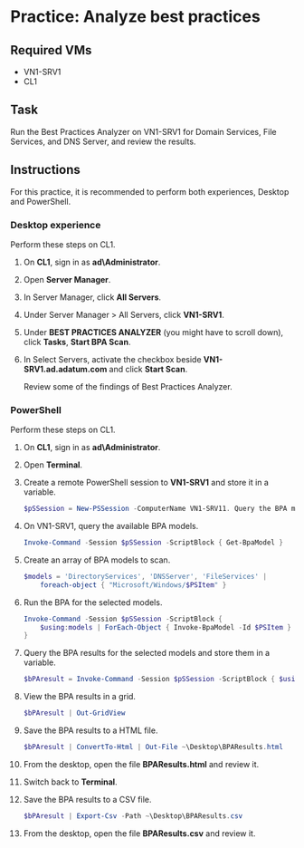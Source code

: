 # Practice: Analyze best practices

## Required VMs

* VN1-SRV1
* CL1

## Task

Run the Best Practices Analyzer on VN1-SRV1 for Domain Services, File Services, and DNS Server, and review the results.

## Instructions

For this practice, it is recommended to perform both experiences, Desktop and PowerShell.

### Desktop experience

Perform these steps on CL1.

1. On **CL1**, sign in as **ad\Administrator**.
1. Open **Server Manager**.
1. In Server Manager, click **All Servers**.
1. Under Server Manager > All Servers, click **VN1-SRV1**.
1. Under **BEST PRACTICES ANALYZER** (you might have to scroll down), click **Tasks**, **Start BPA Scan**.
1. In Select Servers, activate the checkbox beside **VN1-SRV1.ad.adatum.com** and click **Start Scan**.

    Review some of the findings of Best Practices Analyzer.

### PowerShell

Perform these steps on CL1.

1. On **CL1**, sign in as **ad\Administrator**.
1. Open **Terminal**.
1. Create a remote PowerShell session to **VN1-SRV1** and store it in a variable.

    ````powershell
    $pSSession = New-PSSession -ComputerName VN1-SRV11. Query the BPA models on **VN1-SRV1**.
    ````

1. On VN1-SRV1, query the available BPA models.

    ````powershell
    Invoke-Command -Session $pSSession -ScriptBlock { Get-BpaModel }
    ````

1. Create an array of BPA models to scan.

    ````powershell
    $models = 'DirectoryServices', 'DNSServer', 'FileServices' |
        foreach-object { "Microsoft/Windows/$PSItem" }
    ````

1. Run the BPA for the selected models.

    ````powershell
    Invoke-Command -Session $pSSession -ScriptBlock { 
        $using:models | ForEach-Object { Invoke-BpaModel -Id $PSItem }
    }
    ````

1. Query the BPA results for the selected models and store them in a variable.

    ````powershell
    $bPAresult = Invoke-Command -Session $pSSession -ScriptBlock { $using:models | ForEach-Object { Get-BpaResult -Id $PSItem }}
    ````

1. View the BPA results in a grid.

    ````powershell
    $bPAresult | Out-GridView
    ````

1. Save the BPA results to a HTML file.

    ````powershell
    $bPAresult | ConvertTo-Html | Out-File ~\Desktop\BPAResults.html
    ````

1. From the desktop, open the file **BPAResults.html** and review it.
1. Switch back to **Terminal**.
1. Save the BPA results to a CSV file.

    ````powershell
    $bPAresult | Export-Csv -Path ~\Desktop\BPAResults.csv
    ````

1. From the desktop, open the file **BPAResults.csv** and review it.
